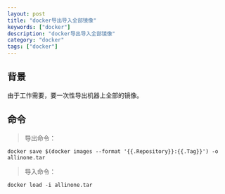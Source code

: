 ```yaml
---
layout: post
title: "docker导出导入全部镜像"
keywords: ["docker"]
description: "docker导出导入全部镜像"
category: "docker"
tags: ["docker"]
---
```


## 背景
由于工作需要，要一次性导出机器上全部的镜像。

## 命令
>  导出命令：
```
docker save $(docker images --format '{{.Repository}}:{{.Tag}}') -o allinone.tar
```

>  导入命令：
```
docker load -i allinone.tar
```